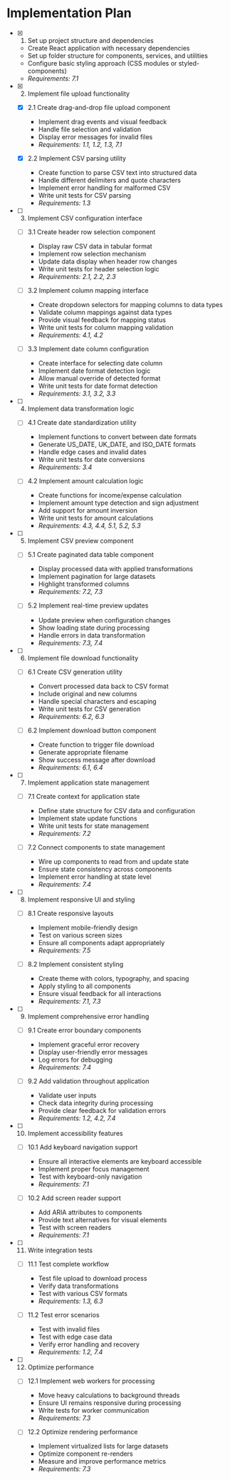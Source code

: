 # Implementation Plan

- [x] 1. Set up project structure and dependencies

  - Create React application with necessary dependencies
  - Set up folder structure for components, services, and utilities
  - Configure basic styling approach (CSS modules or styled-components)
  - _Requirements: 7.1_

- [x] 2. Implement file upload functionality

  - [x] 2.1 Create drag-and-drop file upload component

    - Implement drag events and visual feedback
    - Handle file selection and validation
    - Display error messages for invalid files
    - _Requirements: 1.1, 1.2, 1.3, 7.1_

  - [x] 2.2 Implement CSV parsing utility
    - Create function to parse CSV text into structured data
    - Handle different delimiters and quote characters
    - Implement error handling for malformed CSV
    - Write unit tests for CSV parsing
    - _Requirements: 1.3_

- [ ] 3. Implement CSV configuration interface

  - [ ] 3.1 Create header row selection component

    - Display raw CSV data in tabular format
    - Implement row selection mechanism
    - Update data display when header row changes
    - Write unit tests for header selection logic
    - _Requirements: 2.1, 2.2, 2.3_

  - [ ] 3.2 Implement column mapping interface

    - Create dropdown selectors for mapping columns to data types
    - Validate column mappings against data types
    - Provide visual feedback for mapping status
    - Write unit tests for column mapping validation
    - _Requirements: 4.1, 4.2_

  - [ ] 3.3 Implement date column configuration
    - Create interface for selecting date column
    - Implement date format detection logic
    - Allow manual override of detected format
    - Write unit tests for date format detection
    - _Requirements: 3.1, 3.2, 3.3_

- [ ] 4. Implement data transformation logic

  - [ ] 4.1 Create date standardization utility

    - Implement functions to convert between date formats
    - Generate US_DATE, UK_DATE, and ISO_DATE formats
    - Handle edge cases and invalid dates
    - Write unit tests for date conversions
    - _Requirements: 3.4_

  - [ ] 4.2 Implement amount calculation logic
    - Create functions for income/expense calculation
    - Implement amount type detection and sign adjustment
    - Add support for amount inversion
    - Write unit tests for amount calculations
    - _Requirements: 4.3, 4.4, 5.1, 5.2, 5.3_

- [ ] 5. Implement CSV preview component

  - [ ] 5.1 Create paginated data table component

    - Display processed data with applied transformations
    - Implement pagination for large datasets
    - Highlight transformed columns
    - _Requirements: 7.2, 7.3_

  - [ ] 5.2 Implement real-time preview updates
    - Update preview when configuration changes
    - Show loading state during processing
    - Handle errors in data transformation
    - _Requirements: 7.3, 7.4_

- [ ] 6. Implement file download functionality

  - [ ] 6.1 Create CSV generation utility

    - Convert processed data back to CSV format
    - Include original and new columns
    - Handle special characters and escaping
    - Write unit tests for CSV generation
    - _Requirements: 6.2, 6.3_

  - [ ] 6.2 Implement download button component
    - Create function to trigger file download
    - Generate appropriate filename
    - Show success message after download
    - _Requirements: 6.1, 6.4_

- [ ] 7. Implement application state management

  - [ ] 7.1 Create context for application state

    - Define state structure for CSV data and configuration
    - Implement state update functions
    - Write unit tests for state management
    - _Requirements: 7.2_

  - [ ] 7.2 Connect components to state management
    - Wire up components to read from and update state
    - Ensure state consistency across components
    - Implement error handling at state level
    - _Requirements: 7.4_

- [ ] 8. Implement responsive UI and styling

  - [ ] 8.1 Create responsive layouts

    - Implement mobile-friendly design
    - Test on various screen sizes
    - Ensure all components adapt appropriately
    - _Requirements: 7.5_

  - [ ] 8.2 Implement consistent styling
    - Create theme with colors, typography, and spacing
    - Apply styling to all components
    - Ensure visual feedback for all interactions
    - _Requirements: 7.1, 7.3_

- [ ] 9. Implement comprehensive error handling

  - [ ] 9.1 Create error boundary components

    - Implement graceful error recovery
    - Display user-friendly error messages
    - Log errors for debugging
    - _Requirements: 7.4_

  - [ ] 9.2 Add validation throughout application
    - Validate user inputs
    - Check data integrity during processing
    - Provide clear feedback for validation errors
    - _Requirements: 1.2, 4.2, 7.4_

- [ ] 10. Implement accessibility features

  - [ ] 10.1 Add keyboard navigation support

    - Ensure all interactive elements are keyboard accessible
    - Implement proper focus management
    - Test with keyboard-only navigation
    - _Requirements: 7.1_

  - [ ] 10.2 Add screen reader support
    - Add ARIA attributes to components
    - Provide text alternatives for visual elements
    - Test with screen readers
    - _Requirements: 7.1_

- [ ] 11. Write integration tests

  - [ ] 11.1 Test complete workflow

    - Test file upload to download process
    - Verify data transformations
    - Test with various CSV formats
    - _Requirements: 1.3, 6.3_

  - [ ] 11.2 Test error scenarios
    - Test with invalid files
    - Test with edge case data
    - Verify error handling and recovery
    - _Requirements: 1.2, 7.4_

- [ ] 12. Optimize performance

  - [ ] 12.1 Implement web workers for processing

    - Move heavy calculations to background threads
    - Ensure UI remains responsive during processing
    - Write tests for worker communication
    - _Requirements: 7.3_

  - [ ] 12.2 Optimize rendering performance
    - Implement virtualized lists for large datasets
    - Optimize component re-renders
    - Measure and improve performance metrics
    - _Requirements: 7.3_
